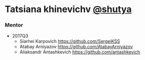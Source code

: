 # Tatsiana khinevichv [@shutya](https://github.com/TatsianaKhinevich-EPAM)

### Mentor
   - 2017Q3
      - Siarhei Karpovich https://github.com/SergeiKSS
      - Atabay Arniyazov https://github.com/AtabayArniyazov
      - Aliaksandr Antashkevich https://github.com/antashkevich
